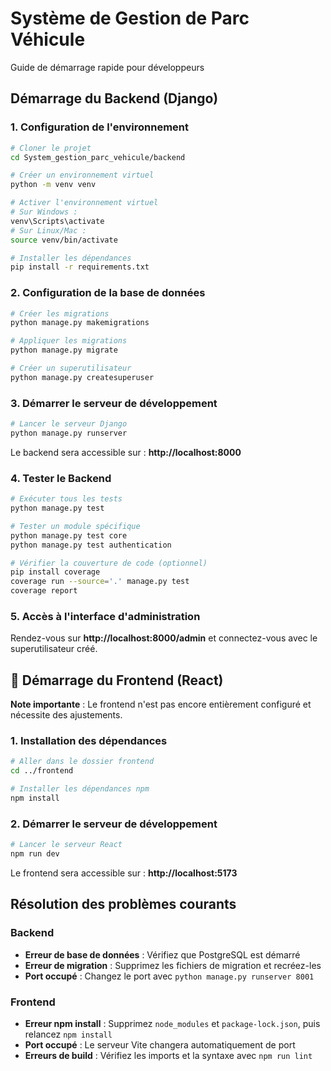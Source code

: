 # Système de Gestion de Parc Véhicule

Guide de démarrage rapide pour développeurs

##  Démarrage du Backend (Django)

### 1. Configuration de l'environnement

```bash
# Cloner le projet
cd System_gestion_parc_vehicule/backend

# Créer un environnement virtuel
python -m venv venv

# Activer l'environnement virtuel
# Sur Windows :
venv\Scripts\activate
# Sur Linux/Mac :
source venv/bin/activate

# Installer les dépendances
pip install -r requirements.txt
```

### 2. Configuration de la base de données

```bash
# Créer les migrations
python manage.py makemigrations

# Appliquer les migrations
python manage.py migrate

# Créer un superutilisateur
python manage.py createsuperuser
```

### 3. Démarrer le serveur de développement

```bash
# Lancer le serveur Django
python manage.py runserver
```

Le backend sera accessible sur : **http://localhost:8000**

### 4. Tester le Backend

```bash
# Exécuter tous les tests
python manage.py test

# Tester un module spécifique
python manage.py test core
python manage.py test authentication

# Vérifier la couverture de code (optionnel)
pip install coverage
coverage run --source='.' manage.py test
coverage report
```

### 5. Accès à l'interface d'administration

Rendez-vous sur **http://localhost:8000/admin** et connectez-vous avec le superutilisateur créé.

## 🎨 Démarrage du Frontend (React)

 **Note importante** : Le frontend n'est pas encore entièrement configuré et nécessite des ajustements.

### 1. Installation des dépendances

```bash
# Aller dans le dossier frontend
cd ../frontend

# Installer les dépendances npm
npm install
```

### 2. Démarrer le serveur de développement

```bash
# Lancer le serveur React
npm run dev
```

Le frontend sera accessible sur : **http://localhost:5173**


##  Résolution des problèmes courants

### Backend
- **Erreur de base de données** : Vérifiez que PostgreSQL est démarré
- **Erreur de migration** : Supprimez les fichiers de migration et recréez-les
- **Port occupé** : Changez le port avec `python manage.py runserver 8001`

### Frontend
- **Erreur npm install** : Supprimez `node_modules` et `package-lock.json`, puis relancez `npm install`
- **Port occupé** : Le serveur Vite changera automatiquement de port
- **Erreurs de build** : Vérifiez les imports et la syntaxe avec `npm run lint`

